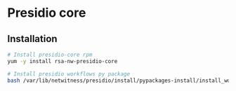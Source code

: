 # Presidio core 

## Installation

```sh
# Install presidio-core rpm 
yum -y install rsa-nw-presidio-core

# Install presidio workflows py package
bash /var/lib/netwitness/presidio/install/pypackages-install/install_workflows.sh
```
